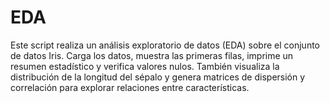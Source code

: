 # EDA
Este script realiza un análisis exploratorio de datos (EDA) sobre el conjunto de datos Iris. Carga los datos, muestra las primeras filas, imprime un resumen estadístico y verifica valores nulos. También visualiza la distribución de la longitud del sépalo y genera matrices de dispersión y correlación para explorar relaciones entre características.
